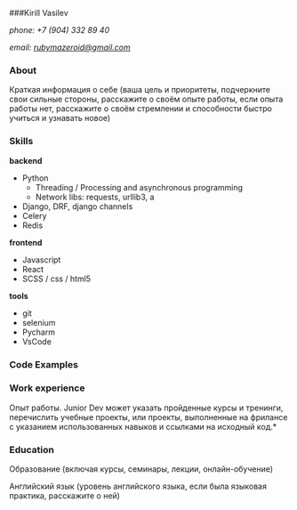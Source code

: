 ###Kirill Vasilev

*phone: +7 (904) 332 89 40*

*email: rubymazeroid@gmail.com*

### About
Краткая информация о себе (ваша цель и приоритеты, подчеркните свои сильные стороны, расскажите о своём опыте работы, если опыта работы нет, расскажите о своём стремлении и способности быстро учиться и узнавать новое)

### Skills
**backend**
* Python
    * Threading / Processing and asynchronous programming
    * Network libs: requests, urllib3, a 
* Django, DRF, django channels
* Celery
* Redis

**frontend**

* Javascript
* React
* SCSS / css / html5
    
**tools**

* git
* selenium
* Pycharm
* VsCode
 
### Code Examples

### Work experience
Опыт работы. Junior Dev может указать пройденные курсы и тренинги, перечислить учебные проекты, или проекты, выполненные на фрилансе с указанием использованных навыков и ссылками на исходный код.*

### Education
Образование (включая курсы, семинары, лекции, онлайн-обучение)

Английский язык (уровень английского языка, если была языковая практика, расскажите о ней)